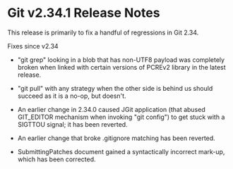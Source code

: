 Git v2.34.1 Release Notes
=========================

This release is primarily to fix a handful of regressions in Git 2.34.

Fixes since v2.34

 * "git grep" looking in a blob that has non-UTF8 payload was
   completely broken when linked with certain versions of PCREv2
   library in the latest release.

 * "git pull" with any strategy when the other side is behind us
   should succeed as it is a no-op, but doesn't.

 * An earlier change in 2.34.0 caused JGit application (that abused
   GIT_EDITOR mechanism when invoking "git config") to get stuck with
   a SIGTTOU signal; it has been reverted.

 * An earlier change that broke .gitignore matching has been reverted.

 * SubmittingPatches document gained a syntactically incorrect mark-up,
   which has been corrected.